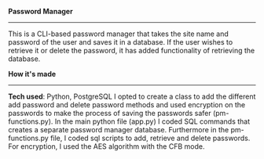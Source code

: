 **Password Manager**
___________

This is a CLI-based password manager that takes the site name and password of the user and saves it in a database. If the user wishes to retrieve it or delete the password, it has added functionality of retrieving the database.

**How it's made**
____________

**Tech used**: Python, PostgreSQL
I opted to create a class to add the different add password and delete password methods and used encryption on the passwords to make the process of saving the passwords safer (pm-functions.py). In the main python file (app.py) I coded SQL commands that creates a separate password manager database. Furthermore in the pm-functions.py file, I coded sql scripts to add, retrieve and delete passwords. For encryption, I used the AES algorithm with the CFB mode.
